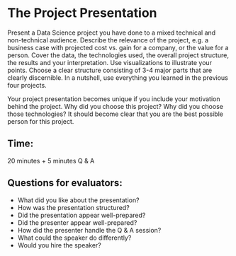 
# The Project Presentation

Present a Data Science project you have done to a mixed technical and non-technical audience. Describe the relevance of the project, e.g. a business case with projected cost vs. gain for a company, or the value for a person. Cover the data, the technologies used, the overall project structure, the results and your interpretation. Use visualizations to illustrate your points. Choose a clear structure consisting of 3-4 major parts that are clearly discernible. In a nutshell, use everything you learned in the previous four projects.

Your project presentation becomes unique if you include your motivation behind the project. Why did you choose this project? Why did you choose those technologies? It should become clear that you are the best possible person for this project.

## Time:

20 minutes + 5 minutes Q & A


## Questions for evaluators:

* What did you like about the presentation?
* How was the presentation structured?
* Did the presentation appear well-prepared?
* Did the presenter appear well-prepared?
* How did the presenter handle the Q & A session?
* What could the speaker do differently?
* Would you hire the speaker?
